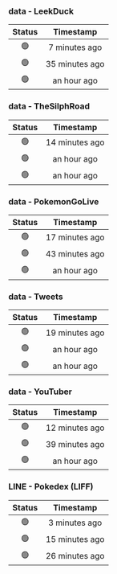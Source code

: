 ### data - LeekDuck
| Status | Timestamp |
|:------:|:---------:|
| 🟢 | 7 minutes ago |
| 🟢 | 35 minutes ago |
| 🟢 | an hour ago |

### data - TheSilphRoad
| Status | Timestamp |
|:------:|:---------:|
| 🟢 | 14 minutes ago |
| 🟢 | an hour ago |
| 🟢 | an hour ago |

### data - PokemonGoLive
| Status | Timestamp |
|:------:|:---------:|
| 🟢 | 17 minutes ago |
| 🟢 | 43 minutes ago |
| 🟢 | an hour ago |

### data - Tweets
| Status | Timestamp |
|:------:|:---------:|
| 🟢 | 19 minutes ago |
| 🟢 | an hour ago |
| 🟢 | an hour ago |

### data - YouTuber
| Status | Timestamp |
|:------:|:---------:|
| 🟢 | 12 minutes ago |
| 🟢 | 39 minutes ago |
| 🟢 | an hour ago |

### LINE - Pokedex (LIFF)
| Status | Timestamp |
|:------:|:---------:|
| 🟢 | 3 minutes ago |
| 🟢 | 15 minutes ago |
| 🟢 | 26 minutes ago |

